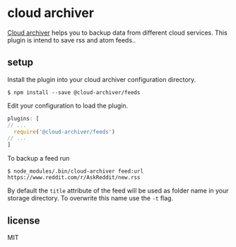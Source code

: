# cloud archiver

[Cloud archiver](https://github.com/cloud-archiver/core) helps you to backup data from different cloud services. This plugin is intend to save rss and atom feeds..

## setup

Install the plugin into your cloud archiver configuration directory.

```shell
$ npm install --save @cloud-archiver/feeds
```

Edit your configuration to load the plugin.

```javascript
plugins: [
// ...
  require('@cloud-archiver/feeds')
// ...
]
```

To backup a feed run

```shell
$ node_modules/.bin/cloud-archiver feed:url https://www.reddit.com/r/AskReddit/new.rss
```
By default the `title` attribute of the feed will be used as folder name in your storage directory. To overwrite this name use the `-t` flag.

## license

MIT

